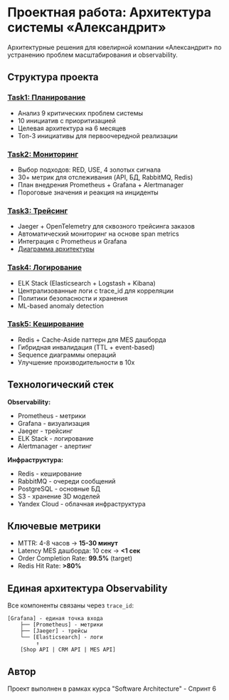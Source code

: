 # Проектная работа: Архитектура системы «Александрит»

Архитектурные решения для ювелирной компании «Александрит» по устранению проблем масштабирования и observability.

## Структура проекта

### [Task1: Планирование](Task1)
- Анализ 9 критических проблем системы
- 10 инициатив с приоритизацией
- Целевая архитектура на 6 месяцев
- Топ-3 инициативы для первоочередной реализации

### [Task2: Мониторинг](Task2)
- Выбор подходов: RED, USE, 4 золотых сигнала
- 30+ метрик для отслеживания (API, БД, RabbitMQ, Redis)
- План внедрения Prometheus + Grafana + Alertmanager
- Пороговые значения и реакция на инциденты

### [Task3: Трейсинг](Task3)
- Jaeger + OpenTelemetry для сквозного трейсинга заказов
- Автоматический мониторинг на основе span metrics
- Интеграция с Prometheus и Grafana
- [Диаграмма архитектуры](Task3/Схема%20с%20трейсингом%20и%20автоматизацией.drawio)

### [Task4: Логирование](Task4)
- ELK Stack (Elasticsearch + Logstash + Kibana)
- Централизованные логи с trace_id для корреляции
- Политики безопасности и хранения
- ML-based anomaly detection

### [Task5: Кеширование](Task5)
- Redis + Cache-Aside паттерн для MES дашборда
- Гибридная инвалидация (TTL + event-based)
- Sequence диаграммы операций
- Улучшение производительности в 10x

## Технологический стек

**Observability:**
- Prometheus - метрики
- Grafana - визуализация
- Jaeger - трейсинг
- ELK Stack - логирование
- Alertmanager - алертинг

**Инфраструктура:**
- Redis - кеширование
- RabbitMQ - очереди сообщений
- PostgreSQL - основные БД
- S3 - хранение 3D моделей
- Yandex Cloud - облачная инфраструктура

## Ключевые метрики

- MTTR: 4-8 часов → **15-30 минут**
- Latency MES дашборда: 10 сек → **<1 сек**
- Order Completion Rate: **99.5%** (target)
- Redis Hit Rate: **>80%**

## Единая архитектура Observability

Все компоненты связаны через `trace_id`:
```
[Grafana] - единая точка входа
    ├── [Prometheus] - метрики
    ├── [Jaeger] - трейсы
    └── [Elasticsearch] - логи
         ↑
    [Shop API | CRM API | MES API]
```

## Автор

Проект выполнен в рамках курса "Software Architecture" - Спринт 6

